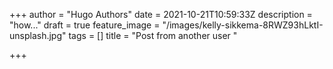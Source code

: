 +++
author = "Hugo Authors"
date = 2021-10-21T10:59:33Z
description = "how..."
draft = true
feature_image = "/images/kelly-sikkema-8RWZ93hLktI-unsplash.jpg"
tags = []
title = "Post from another user "

+++
